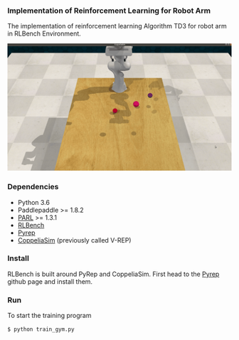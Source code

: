 ### Implementation of Reinforcement Learning  for Robot Arm

The implementation of reinforcement learning Algorithm TD3 for robot arm in RLBench Environment.

![](imgs/rlbench_gym.gif)

### Dependencies

- Python 3.6
- Paddlepaddle >= 1.8.2
- [PARL](https://github.com/PaddlePaddle/PARL) >= 1.3.1
- [RLBench](https://github.com/stepjam/RLBench)
- [Pyrep](https://github.com/stepjam/PyRep)
- [CoppeliaSim](http://www.coppeliarobotics.com/) (previously called V-REP)

### Install
RLBench is built around PyRep and CoppeliaSim. First head to the [Pyrep](https://github.com/stepjam/PyRep) github page and install them.

### Run

To start  the training program

```
$ python train_gym.py
```

